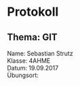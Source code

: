 # Protokoll
## Thema: GIT
 Name:   Sebastian Strutz  
 Klasse: 4AHME  
 Datum: 19.09.2017  
 Übungsort:  
 

